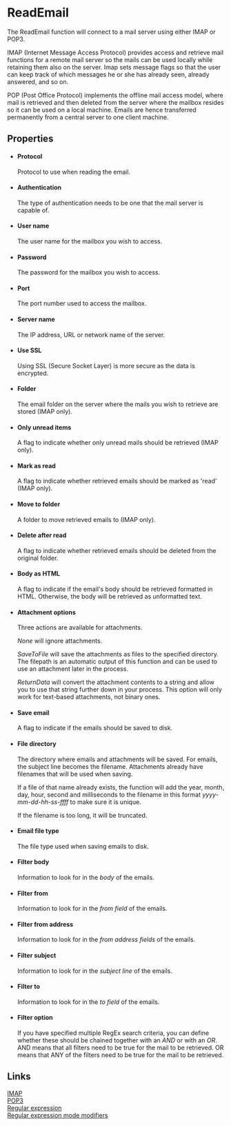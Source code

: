 ReadEmail
=========

The ReadEmail function will connect to a mail server using either IMAP or POP3.

IMAP (Internet Message Access Protocol) provides access and retrieve
mail functions for a remote mail server so the mails can be used locally
while retaining them also on the server. Imap sets message flags so that
the user can keep track of which messages he or she has already seen,
already answered, and so on.

POP (Post Office Protocol) implements the offline mail access model,
where mail is retrieved and then deleted from the server where the
mailbox resides so it can be used on a local machine. Emails are hence
transferred permanently from a central server to one client machine.

Properties
----------

-  #### Protocol

    Protocol to use when reading the email.

-  #### Authentication

    The type of authentication needs to be one that the mail server is
    capable of.

-  #### User name

    The user name for the mailbox you wish to access.

-  #### Password

    The password for the mailbox you wish to access.

-  #### Port

    The port number used to access the mailbox.

-  #### Server name

    The IP address, URL or network name of the server.

-  #### Use SSL

    Using SSL (Secure Socket Layer) is more secure as the data is
    encrypted.

-  #### Folder

    The email folder on the server where the mails you wish to retrieve
    are stored (IMAP only).

-  #### Only unread items

    A flag to indicate whether only unread mails should be retrieved
    (IMAP only).

- #### Mark as read

    A flag to indicate whether retrieved emails should be marked as
    'read' (IMAP only).

- #### Move to folder

    A folder to move retrieved emails to (IMAP only).

- #### Delete after read

    A flag to indicate whether retrieved emails should be deleted from
    the original folder.

- #### Body as HTML

    A flag to indicate if the email's body should be retrieved formatted
    in HTML. Otherwise, the body will be retrieved as unformatted text.

- #### Attachment options

    Three actions are available for attachments.

    *None* will ignore attachments.

    *SaveToFile* will save the attachments as files to the specified
    directory. The filepath is an automatic output of this function and
    can be used to use an attachment later in the process.

    *ReturnData* will convert the attachment contents to a string and
    allow you to use that string further down in your process. This
    option will only work for text-based attachments, not binary ones.

- #### Save email

    A flag to indicate if the emails should be saved to disk.

- #### File directory

    The directory where emails and attachments will be saved. For
    emails, the subject line becomes the filename. Attachments already
    have filenames that will be used when saving.

    If a file of that name already exists, the function will add the
    year, month, day, hour, second and milliseconds to the filename in
    this format *yyyy-mm-dd-hh-ss-ffff* to make sure it is unique.

    If the filename is too long, it will be truncated.

- #### Email file type

    The file type used when saving emails to disk.

- #### Filter body

    Information to look for in the *body* of the emails.

- #### Filter from

    Information to look for in the *from field* of the emails.

- #### Filter from address

    Information to look for in the *from address fields* of the emails.

- #### Filter subject

    Information to look for in the *subject line* of the emails.

- #### Filter to

    Information to look for in the *to field* of the emails.

- #### Filter option

    If you have specified multiple RegEx search criteria, you can define
    whether these should be chained together with an *AND* or with an
    *OR*. AND means that all filters need to be true for the mail to be
    retrieved. OR means that ANY of the filters need to be true for the
    mail to be retrieved.

Links
-----

[IMAP](http://en.wikipedia.org/wiki/Internet_Message_Access_Protocol)  
 [POP3](http://en.wikipedia.org/wiki/Post_Office_Protocol)  
 [Regular expression](http://en.wikipedia.org/wiki/Regular_expression)  
 [Regular expression mode
modifiers](http://www.regular-expressions.info/modifiers.html)
